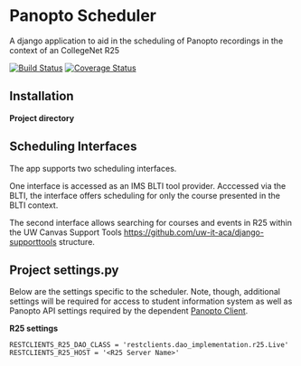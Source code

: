 # Panopto Scheduler
A django application to aid in the scheduling of Panopto recordings in the context of an CollegeNet R25

[![Build Status](https://github.com/uw-it-aca/django-panopto-scheduler/workflows/Build%2C%20Test%20and%20Deploy/badge.svg?branch=main)](https://github.com/uw-it-aca/django-panopto-scheduler/actions)
[![Coverage Status](https://coveralls.io/repos/github/uw-it-aca/django-panopto-scheduler/badge.svg?branch=main)](https://coveralls.io/github/uw-it-aca/django-panopto-scheduler?branch=main)

Installation
------------

**Project directory**

Scheduling Interfaces
---------------------

The app supports two scheduling interfaces.

One interface is accessed as an IMS BLTI tool provider. Acccessed via the BLTI, the interface offers scheduling for only the course presented in the BLTI context.

The second interface allows searching for courses and events in R25 within the UW Canvas Support Tools <https://github.com/uw-it-aca/django-supporttools> structure.


Project settings.py
------------------

Below are the settings specific to the scheduler.  Note, though, additional settings will be required for access to student information system as well as Panopto API settings required by the dependent [Panopto Client](https://github.com/uw-it-aca/uw-panopto-client "Panopto Client").

**R25 settings**

    RESTCLIENTS_R25_DAO_CLASS = 'restclients.dao_implementation.r25.Live'
    RESTCLIENTS_R25_HOST = '<R25 Server Name>'
